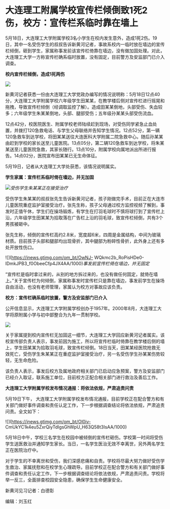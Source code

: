 # 大连理工附属学校宣传栏倾倒致1死2伤，校方：宣传栏系临时靠在墙上

5月18日，大连理工大学附属学校3名小学生在校内发生意外，造成1死2伤。19日，其中一名受伤学生的叔叔告诉新黄河记者，事故系校内一临时放在墙边的宣传栏倾倒，砸到学生，家属称事发前该宣传栏倚靠在墙边，没有做加固处理。对此，大连理工大学一方称宣传栏确系临时放置，没有固定，目前警方及安监部门已介入调查。

**校内宣传栏倾倒，造成1死两伤**

![](https://inews.gtimg.com/om_bt/Ot4mX1iJuvrig3GiWW_kO9P1wCfr6-ZdO8cHlIdUHv2DEAA/1000)

新黄河记者获悉一份由大连理工大学党政办编写的情况说明称：5月18日12点40分，大连理工大学附属学校六年级学生田某某，在教学楼后侧对宣传栏进行摇晃和拖拽，导致宣传栏倾倒（经调取监控了解）。造成田某某倒地，头部受伤、失血较多；六年级学生朱某某倒地，头部、腿部受伤；五年级孙某某头部受伤流血。

12点42分，校医院医生、附属学校老师陆续赶到现场，对受伤同学紧急止血处置，并拨打120急救电话、与学生父母联络并告知学生情况。12点52分，第一辆120急救车到达学校，将田某某送往大连医科大学附属二院急救中心。随后孙某某由赶到学校的家长送至儿童医院。13点05分，第二辆120急救车到达学校，将朱某某送至儿童医院急救，其家长随行。13点10分，附属学校向属地派出所进行报告。14点02分，医院宣布田某某已无生命体征。

5月19日，记者从大连理工大学处获悉，该情况说明属实。

**学生家属：宣传栏系临时倚在墙边，并无加固**

![](https://inews.gtimg.com/om_bt/Op9CxWFBh6kzTp8CsetxJAl6E3zXOn10gqNS6E3TgzpfQAA/1000)_受伤学生朱某某正在接受治疗_

受伤学生朱某某的叔叔张先生告诉新黄河记者，孩子刚做完手术，目前正在大连市儿童医院重症监护室接受治疗。张先生称，孩子父母通过校方监控视频了解到，事发时正值午休，学生们在操场锻炼，有学生在打羽毛球时不慎将球打到了宣传栏上沿，六年级学生田某某为拾取落在广告栏上沿的羽毛球，致宣传栏倾倒，共有3个男孩被砸中。

张先生称，倾倒的宣传栏高约2.8米，宽度超6米，四周是金属结构，中间为玻璃材质。目前孩子头部和腿部均出现骨折，其中腿部为粉碎性骨折，此外身上还有多处开放性伤口。

![](https://inews.gtimg.com/om_bt/OwNJ-
WQkmc2b_RoPisHDe0-IDmkJPB3_f0ObeeCfp4JX4AA/1000)_事发前宣传栏倚在墙边，并无固定_

“宣传栏是临时拿过来的，从别的地方拆过来的，也没有做任何固定，就倚在墙上。”关于宣传栏为何倾倒，家属称事发时宣传栏只是靠在墙边，事发前学生在操场自由活动，也没有老师管理，家属认为校方对事故应该负责。

**校方：宣传栏确系临时放置，警方及安监部门已介入**

公开信息显示，大连理工大学附属学校创办于1957年。2000年8月，大连理工大学将原附属小学与初中部整合为九年一贯制学校。

![](https://inews.gtimg.com/om_bt/OPxGVytV8P8z-WkLRV2cJOj8zAVjyw7jJMWF_n4EuXRfsAA/1000)

关于家属提到校内宣传栏无加固这一细节，大连理工大学回应新黄河记者属实。该校宣传部负责人表示，事发前因为施工，所以将宣传栏临时倚靠在教学楼后侧的墙上，学生田某某为拾取羽毛球，致宣传栏倾倒。18日当天，田某某经医院抢救无效死亡，受伤学生朱某某正在重症监护室接受治疗，另一名受伤学生孙某某伤势较轻，无生命危险。

该负责人表示，事发后校方及属地政府相关部门已启动应急预案，警方及安监部门已经介入取证，联系施工单位，目前校方正配合相关部门进行救治及善后工作。

**大连理工大学附属学校发布情况通报：将依法依规，严肃追责问责**

5月19日下午，
大连理工大学附属学校发布情况通报，目前学校正在配合警方和有关部门做好事件调查和责任认定工作，下一步根据调查结论将依法依规，严肃追责问责。全文如下：

![](https://inews.gtimg.com/om_bt/Ol0iv-
CmUkYC1k4eu5ZxrQiyTdIgsGhWpU_H63Q58t3IsAA/1000)

5月18日中午，学校三名学生在校园中被倾倒的宣传栏砸伤。学校第一时间将受伤学生送医救治并通知学生家长。当日，一名学生医治无效不幸离世，另外两名学生正在医院治疗中。

对于学生的不幸离世和受伤，我们深感悲痛和自责。学校将尽最大努力做好受伤学生救治、家属抚慰和在校学生心理疏导。目前学校正在配合警方和有关部门做好事件调查和责任认定工作，下一步根据调查结论将依法依规，严肃追责问责。学校将举一反三，全面排查校园安全隐患，确保学生生命健康安全。

新黄河见习记者：白德彰

编辑：刘玉红


